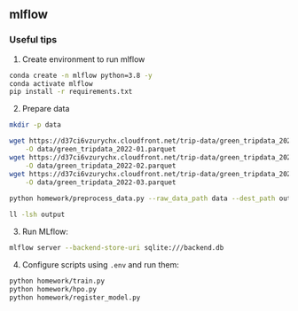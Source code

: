 ## mlflow

### Useful tips

1. Create environment to run mlflow
```bash
conda create -n mlflow python=3.8 -y
conda activate mlflow
pip install -r requirements.txt
```

2. Prepare data
```bash
mkdir -p data

wget https://d37ci6vzurychx.cloudfront.net/trip-data/green_tripdata_2022-01.parquet \
    -O data/green_tripdata_2022-01.parquet
wget https://d37ci6vzurychx.cloudfront.net/trip-data/green_tripdata_2022-02.parquet \
    -O data/green_tripdata_2022-02.parquet
wget https://d37ci6vzurychx.cloudfront.net/trip-data/green_tripdata_2022-03.parquet \
    -O data/green_tripdata_2022-03.parquet
    
python homework/preprocess_data.py --raw_data_path data --dest_path output

ll -lsh output
```

3. Run MLflow:
```bash
mlflow server --backend-store-uri sqlite:///backend.db
```

4. Configure scripts using `.env` and run them:
```bash
python homework/train.py
python homework/hpo.py
python homework/register_model.py 
```
